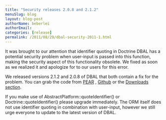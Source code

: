 ```yaml
---
title: "Security releases 2.0.8 and 2.1.2"
menuSlug: blog
layout: blog-post
authorName: beberlei
authorEmail:
categories: [release]
permalink: /2011/08/29/dbal-security-2011-1.html
---
```

It was brought to our attention that identifier quoting in Doctrine DBAL
has a potential security problem when user-input is passed into this
function, making the security aspect of this functionality obsolete. We
fixed as soon as we realized it and apologize for to our users for this
error.

We released versions 2.1.2 and 2.0.8 of DBAL that both contain a fix for
the problem. You can grab the code from
[PEAR](http://pear.doctrine-project.org) ,
[Github](http://github.com/doctrine/dbal) or the [Downloads
section](http://www.doctrine-project.org/projects/dbal/download).

If you make use of AbstractPlatform::quoteIdentifier() or
Doctrine::quoteIdentifier() please upgrade immediately. The ORM itself
does not use identifier quoting in combination with user-input, however
we still urge everyone to update to the latest version of DBAL.
